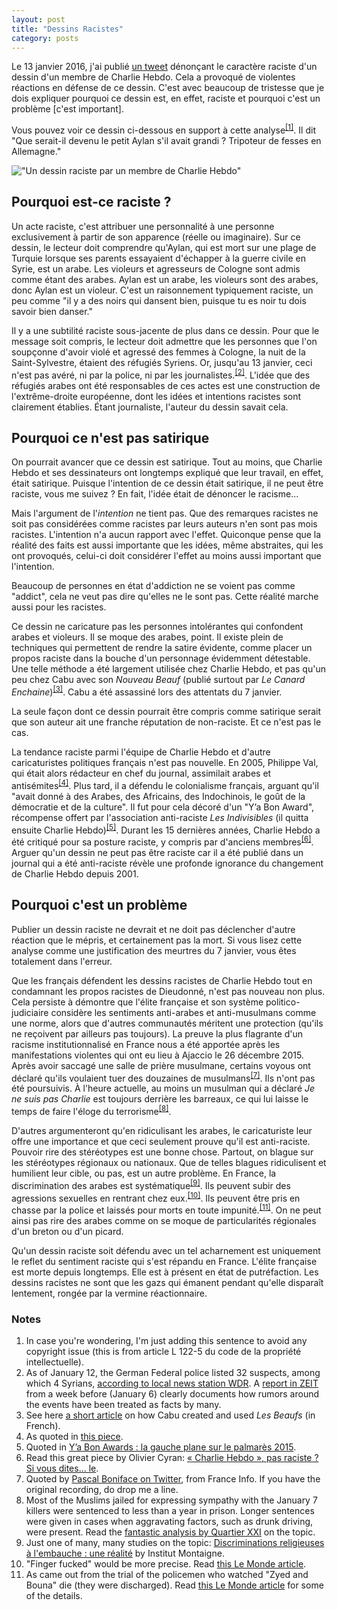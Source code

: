 ```yaml
---
layout: post
title: "Dessins Racistes"
category: posts
---
```


Le 13 janvier 2016, j'ai publié [un tweet](https://twitter.com/nicolaskb/status/687270412162568192) dénonçant le caractère raciste d'un dessin d'un membre de Charlie Hebdo. Cela a provoqué de violentes réactions en défense de ce dessin. C'est avec beaucoup de tristesse que je dois expliquer pourquoi ce dessin est, en effet, raciste et pourquoi c'est un problème [c'est important].

Vous pouvez voir ce dessin ci-dessous en support à cette analyse<sup><a href="#notes">[1]</a></sup>. Il dit "Que serait-il devenu le petit Aylan s'il avait grandi ? Tripoteur de fesses en Allemagne."

!["Un dessin raciste par un membre de Charlie Hebdo"](/images/racist-cartoon.jpg)

## Pourquoi est-ce raciste ?

Un acte raciste, c'est attribuer une personnalité à une personne exclusivement à partir de son apparence (réelle ou imaginaire). Sur ce dessin, le lecteur doit comprendre qu'Aylan, qui est mort sur une plage de Turquie lorsque ses parents essayaient d'échapper à la guerre civile en Syrie, est un arabe. Les violeurs et agresseurs de Cologne sont admis comme étant des arabes. Aylan est un arabe, les violeurs sont des arabes, donc Aylan est un violeur. C'est un raisonnement typiquement raciste, un peu comme "il y a des noirs qui dansent bien, puisque tu es noir tu dois savoir bien danser."

Il y a une subtilité raciste sous-jacente de plus dans ce dessin. Pour que le message soit compris, le lecteur doit admettre que les personnes que l'on soupçonne d'avoir violé et agressé des femmes à Cologne, la nuit de la Saint-Sylvestre, étaient des réfugiés Syriens. Or, jusqu'au 13 janvier, ceci n'est pas avéré, ni par la police, ni par les journalistes.<sup><a href="#notes">[2]</a></sup>. L'idée que des réfugiés arabes ont été responsables de ces actes est une construction de l'extrême-droite européenne, dont les idées et intentions racistes sont clairement établies. Étant journaliste, l'auteur du dessin savait cela.

## Pourquoi ce n'est pas satirique

On pourrait avancer que ce dessin est satirique. Tout au moins, que Charlie Hebdo et ses dessinateurs ont longtemps expliqué que leur travail, en effet, était satirique. Puisque l'intention de ce dessin était satirique, il ne peut être raciste, vous me suivez ? En fait, l'idée était de dénoncer le racisme... 

Mais l'argument de l'_intention_ ne tient pas. Que des remarques racistes ne soit pas considérées comme racistes par leurs auteurs n'en sont pas mois racistes. L'intention n'a aucun rapport avec l'effet. Quiconque pense que la réalité des faits est aussi importante que les idées, même abstraites, qui les ont provoqués, celui-ci doit considérer l'effet au moins aussi important que l'intention. 

Beaucoup de personnes en état d'addiction ne se voient pas comme "addict", cela ne veut pas dire qu'elles ne le sont pas. Cette réalité marche aussi pour les racistes.

Ce dessin ne caricature pas les personnes intolérantes qui confondent arabes et violeurs. Il se moque des arabes, point. Il existe plein de techniques qui permettent de rendre la satire évidente, comme placer un propos raciste dans la bouche d'un personnage évidemment détestable. Une telle méthode a été largement utilisée chez Charlie Hebdo, et pas qu'un peu chez Cabu avec son _Nouveau Beauf_ (publié surtout par _Le Canard Enchaine_)<sup><a href="#notes">[3]</a></sup>. Cabu a été assassiné lors des attentats du 7 janvier.

La seule façon dont ce dessin pourrait être compris comme satirique serait que son auteur ait une franche réputation de non-raciste. Et ce n'est pas le cas.

La tendance raciste parmi l'équipe de Charlie Hebdo et d'autre caricaturistes politiques français n'est pas nouvelle. En 2005, Philippe Val, qui était alors rédacteur en chef du journal, assimilait arabes et antisémites<sup><a href="#notes">[4]</a></sup>. Plus tard, il a défendu le colonialisme français, arguant qu'il "avait donné à des Arabes, des Africains, des Indochinois, le goût de la démocratie et de la culture". Il fut pour cela décoré d'un "Y’a Bon Award", récompense offert par l'association anti-raciste _Les Indivisibles_ (il quitta ensuite Charlie Hebdo)<sup><a href="#notes">[5]</a></sup>. Durant les 15 dernières années, Charlie Hebdo a été critiqué pour sa posture raciste, y compris par d'anciens membres<sup><a href="#notes">[6]</a></sup>. Arguer qu'un dessin ne peut pas être raciste car il a été publié dans un journal qui a été anti-raciste révèle une profonde ignorance du changement de Charlie Hebdo depuis 2001.

## Pourquoi c'est un problème

Publier un dessin raciste ne devrait et ne doit pas déclencher d'autre réaction que le mépris, et certainement pas la mort. Si vous lisez cette analyse comme une justification des meurtres du 7 janvier, vous êtes totalement dans l'erreur.

Que les français défendent les dessins racistes de Charlie Hebdo tout en condamnant les propos racistes de Dieudonné, n'est pas nouveau non plus. Cela persiste à démontre que l'élite française et son système politico-judiciaire considère les sentiments anti-arabes et anti-musulmans comme une norme, alors que d'autres communautés méritent une protection (qu'ils ne reçoivent par ailleurs pas toujours). La preuve la plus flagrante d'un racisme institutionnalisé en France nous a été apportée après les manifestations violentes qui ont eu lieu à Ajaccio le 26 décembre 2015. Après avoir saccagé une salle de prière musulmane, certains voyous ont déclaré qu'ils voulaient tuer des douzaines de musulmans<sup><a href="#notes">[7]</a></sup>. Ils n'ont pas été poursuivis. À l'heure actuelle, au moins un musulman qui a déclaré _Je ne suis pas Charlie_ est toujours derrière les barreaux, ce qui lui laisse le temps de faire l'éloge du terrorisme<sup><a href="#notes">[8]</a></sup>. 

D'autres argumenteront qu'en ridiculisant les arabes, le caricaturiste leur offre une importance et que ceci seulement prouve qu'il est anti-raciste. Pouvoir rire des stéréotypes est une bonne chose. Partout, on blague sur les stéréotypes régionaux ou nationaux. Que de telles blagues ridiculisent et humilient leur cible, ou pas, est un autre problème. En France, la discrimination des arabes est systématique<sup><a href="#notes">[9]</a></sup>. Ils peuvent subir des agressions sexuelles en rentrant chez eux.<sup><a href="#notes">[10]</a></sup>. Ils peuvent être pris en chasse par la police et laissés pour morts en toute impunité.<sup><a href="#notes">[11]</a></sup>. On ne peut ainsi pas rire des arabes comme on se moque de particularités régionales d'un breton ou d'un picard.

Qu'un dessin raciste soit défendu avec un tel acharnement est uniquement le reflet du sentiment raciste qui s'est répandu en France. L'élite française est morte depuis longtemps. Elle est à présent en état de putréfaction. Les dessins racistes ne sont que les gazs qui émanent pendant qu'elle disparaît lentement, rongée par la vermine réactionnaire.

<a name="notes"></a>
### Notes
1. In case you're wondering, I'm just adding this sentence to avoid any copyright issue (this is from article L 122-5 du code de la propriété intellectuelle).
1. As of January 12, the German Federal police listed 32 suspects, among which 4 Syrians, [according to local news station WDR](http://www1.wdr.de/themen/aktuell/vorfaelle-hauptbahnhof-koeln-fakten-100.html). A [report in ZEIT](http://www.zeit.de/gesellschaft/zeitgeschehen/2016-01/koeln-silvester-uebergriffe-medien) from a week before (January 6) clearly documents how rumors around the events have been treated as facts by many.
1. See here [a short article](http://www.le-toaster.fr/culture-g/dou-viennent-les-beaufs/) on how Cabu created and used _Les Beaufs_ (in French).
1. As quoted in [this piece](http://lmsi.net/Philippe-Val-est-un-raciste).
1. Quoted in [Y’a Bon Awards : la gauche plane sur le palmarès 2015](http://www.politis.fr/Y-a-Bon-Awards-la-gauche-plane-sur,31546.html).
1. Read this great piece by Olivier Cyran: [« Charlie Hebdo », pas raciste ? Si vous dites… le](http://www.article11.info/?Charlie-Hebdo-pas-raciste-Si-vous).
1. Quoted by [Pascal Boniface on Twitter](https://twitter.com/PascalBoniface/status/681077240269041664), from France Info. If you have the original recording, do drop me a line.
1. Most of the Muslims jailed for expressing sympathy with the January 7 killers were sentenced to less than a year in prison. Longer sentences were given in cases when aggravating factors, such as drunk driving, were present. Read the [fantastic analysis by Quartier XXI](http://quartiersxxi.org/le-delire-anti-terroriste-manque-sa-cible) on the topic.
1. Just one of many, many studies on the topic: [Discriminations religieuses à l'embauche : une réalité](http://www.institutmontaigne.org/fr/publications/discriminations-religieuses-lembauche-une-realite) by Institut Montaigne.
1. "Finger fucked" would be more precise. Read [this Le Monde article](http://www.lemonde.fr/police-justice/article/2015/12/18/espece-de-libanais-de-merde-connards-sales-noirs-des-adolescents-portent-plainte-pour-violences-policieres_4834472_1653578.html).
1. As came out from the trial of the policemen who watched "Zyed and Bouna" die (they were discharged). Read [this Le Monde article](http://www.lemonde.fr/societe/article/2015/05/18/mort-de-zyed-et-bouna-relaxe-definitive-des-deux-policiers_4635109_3224.html) for some of the details.
